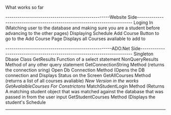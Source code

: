 What works so far

---------------------------------------------------Website Side---------------------------------------------------------------------------
Loging In (Matching user to the database and making sure you are a student before advancing to the other pages)
Displaying Schedule
Add Course Button to go to the Add Course Page
Displays all Courses avaliable to add to

----------------------------------------------------ADO.Net Side--------------------------------------------------------------------------
Singleton Dbase Class
GetResults Function of a select statement
NonQueryResults Method of any other query statement
GetConnectionString Method (returns the connection sring)
Open Db Connection Method (Opens the DB connection and Displays Status on the Screen
GetAllCourses Method (returns a list of all courses avaliable) *New Version in the works GetAvalaibleCourses For Constrictons*
MatchStudentLogin Method (Returns A matching student object that was matched against the database that was passed in from the user input
GetStudentCourses Method (Displays the student's Schedule

-----------------------------------------------------------------------------------------------------------------------------------------
